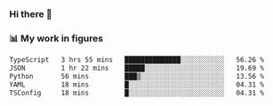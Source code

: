 ### Hi there 👋

### 📊 My work in figures

<!--START_SECTION:waka-->

```txt
TypeScript   3 hrs 55 mins   ██████████████░░░░░░░░░░░   56.26 %
JSON         1 hr 22 mins    █████░░░░░░░░░░░░░░░░░░░░   19.69 %
Python       56 mins         ███▒░░░░░░░░░░░░░░░░░░░░░   13.56 %
YAML         18 mins         █░░░░░░░░░░░░░░░░░░░░░░░░   04.31 %
TSConfig     18 mins         █░░░░░░░░░░░░░░░░░░░░░░░░   04.31 %
```

<!--END_SECTION:waka-->
